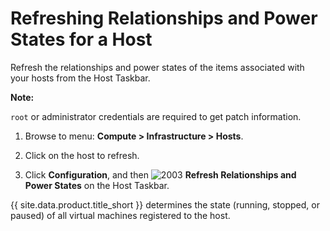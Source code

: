 # Refreshing Relationships and Power States for a Host

Refresh the relationships and power states of the items associated with
your hosts from the Host Taskbar.

**Note:**

`root` or administrator credentials are required to get patch
information.

1. Browse to menu: **Compute > Infrastructure > Hosts**.

2. Click on the host to refresh.

3. Click **Configuration**, and then
   ![2003](../images/2003.png) **Refresh Relationships and Power States**
   on the Host Taskbar.

{{ site.data.product.title_short }} determines the state (running,
stopped, or paused) of all virtual machines registered to the host.
